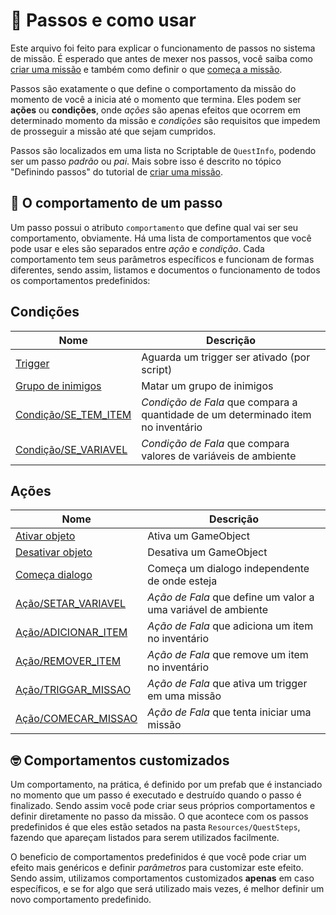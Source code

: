﻿# 🏃 Passos e como usar

Este arquivo foi feito para explicar o funcionamento de passos no sistema de missão. É esperado que antes de mexer nos passos, você saiba como [criar uma missão](./criar_missao.md) e também como definir o que [começa a missão](./comecar_missao.md).

Passos são exatamente o que define o comportamento da missão do momento de você a inicia até o momento que termina. Eles podem ser **ações** ou **condições**, onde *ações* são apenas efeitos que ocorrem em determinado momento da missão e *condições* são requisitos que impedem de prosseguir a missão até que sejam cumpridos.

Passos são localizados em uma lista no Scriptable de `QuestInfo`, podendo ser um passo *padrão*  ou *pai*. Mais sobre isso é descrito no tópico "Definindo passos" do tutorial de [criar uma missão](./criar_missao.md). 

## 🦶 O comportamento de um passo

Um passo possui o atributo `comportamento` que define qual vai ser seu comportamento, obviamente. Há uma lista de comportamentos que você pode usar e eles são separados entre *ação* e *condição*. Cada comportamento tem seus parâmetros específicos e funcionam de formas diferentes, sendo assim, listamos e documentos o funcionamento de todos os comportamentos predefinidos:

## Condições
|Nome|Descrição|
|--|--|
| [Trigger](./comportamentos/QuestTriggerStep.md) | Aguarda um trigger ser ativado (por script) |
| [Grupo de inimigos](./comportamentos/QuestGrupoInimigosStep.md) | Matar um grupo de inimigos |
| [Condição/SE_TEM_ITEM](./comportamentos/Condicao_SE_TEM_ITEM.md) | *Condição de Fala* que compara a quantidade de um determinado item no inventário |
| [Condição/SE_VARIAVEL](./comportamentos/Condicao_SE_VARIAVEL.md) | *Condição de Fala* que compara valores de variáveis de ambiente |

## Ações
|Nome|Descrição|
|--|--|
| [Ativar objeto](./comportamentos/QuestActivateStep.md) | Ativa um GameObject |
| [Desativar objeto](./comportamentos/QuestDeactivateStep.md) | Desativa um GameObject |
| [Começa dialogo](./comportamentos/QuestFalaStep.md) | Começa um dialogo independente de onde esteja |
| [Ação/SETAR_VARIAVEL](./comportamentos/Acao_SETAR_VARIAVEL.md) | *Ação de Fala* que define um valor a uma variável de ambiente |
| [Ação/ADICIONAR_ITEM](./comportamentos/Acao_ADICIONAR_ITEM.md) | *Ação de Fala* que adiciona um item no inventário |
| [Ação/REMOVER_ITEM](./comportamentos/Acao_REMOVER_ITEM.md) | *Ação de Fala* que remove um item no inventário |
| [Ação/TRIGGAR_MISSAO](./comportamentos/Acao_TRIGGAR_MISSAO.md) | *Ação de Fala* que ativa um trigger em uma missão |
| [Ação/COMECAR_MISSAO](./comportamentos/Acao_COMECAR_MISSAO.md) | *Ação de Fala* que tenta iniciar uma missão |


## 🤓 Comportamentos customizados
Um comportamento, na prática, é definido por um prefab que é instanciado no momento que um passo é executado e destruído quando o passo é finalizado. Sendo assim você pode criar seus próprios comportamentos e definir diretamente no passo da missão. O que acontece com os passos predefinidos é que eles estão setados na pasta `Resources/QuestSteps`, fazendo que apareçam listados para serem utilizados facilmente. 

O beneficio de comportamentos predefinidos é que você pode criar um efeito mais genéricos e definir *parâmetros* para customizar este efeito. Sendo assim, utilizamos comportamentos customizados **apenas** em caso específicos, e se for algo que será utilizado mais vezes, é melhor definir um novo comportamento predefinido.



